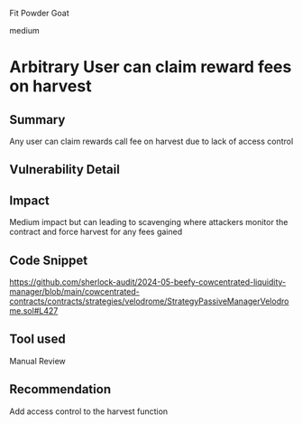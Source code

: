 Fit Powder Goat

medium

# Arbitrary User can claim reward fees on harvest

## Summary
Any user can claim rewards call fee on harvest due to lack of access control

## Vulnerability Detail


## Impact
Medium impact but can leading to scavenging where attackers monitor the contract and force harvest for any fees gained

## Code Snippet
https://github.com/sherlock-audit/2024-05-beefy-cowcentrated-liquidity-manager/blob/main/cowcentrated-contracts/contracts/strategies/velodrome/StrategyPassiveManagerVelodrome.sol#L427
## Tool used

Manual Review

## Recommendation
Add access control to the harvest function
